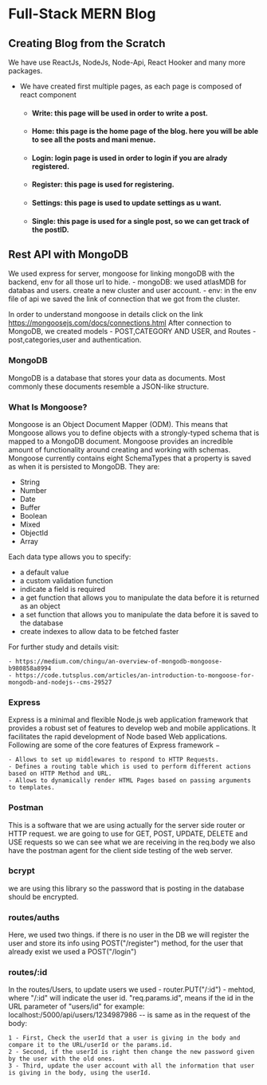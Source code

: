# Full-Stack MERN Blog

## Creating Blog from the Scratch
 We have use ReactJs, NodeJs, Node-Api, React Hooker and many more packages.
 - We have created first multiple pages, as each page is composed of react component
	- #### Write: this page will be used in order to write a post.
	- #### Home: this page is the home page of the blog. here you will be able to see all the posts and mani menue.
	- #### Login: login page is used in order to login if you are alrady registered.
	- #### Register: this page is used for registering.
	- #### Settings: this page is used to update settings as u want.
	- #### Single: this page is used for a single post, so we can get track of the postID.

## Rest API with MongoDB
 We used express for server, mongoose for linking mongoDB with the backend, env for all those url to hide.
	- mongoDB: we used atlasMDB for databas and users. create a new cluster and user account.
	- env: in the env file of api we saved the link of connection that we got from the cluster.
 
 In order to understand mongoose in details click on the link https://mongoosejs.com/docs/connections.html
 After connection to MongoDB, we created models - POST,CATEGORY AND USER, and Routes - post,categories,user and authentication.

 
### MongoDB
 MongoDB is a database that stores your data as documents. Most commonly these documents resemble a JSON-like structure.
 
### What Is Mongoose?
 Mongoose is an Object Document Mapper (ODM). This means that Mongoose allows you to define objects with a strongly-typed schema that is mapped to a MongoDB document.
 Mongoose provides an incredible amount of functionality around creating and working with schemas. Mongoose currently contains eight SchemaTypes that a property is saved as when it is persisted to MongoDB. They are:

 - String
 - Number
 - Date
 - Buffer
 - Boolean
 - Mixed
 - ObjectId
 - Array

 Each data type allows you to specify:

 - a default value
 - a custom validation function
 - indicate a field is required
 - a get function that allows you to manipulate the data before it is returned as an object
 - a set function that allows you to manipulate the data before it is saved to the database
 - create indexes to allow data to be fetched faster

 For further study and details visit:

	- https://medium.com/chingu/an-overview-of-mongodb-mongoose-b980858a8994
	- https://code.tutsplus.com/articles/an-introduction-to-mongoose-for-mongodb-and-nodejs--cms-29527
 

### Express
 Express is a minimal and flexible Node.js web application framework that provides a robust set of features to develop web and mobile applications. It facilitates the rapid development of Node based Web applications. Following are some of the core features of Express framework −

	- Allows to set up middlewares to respond to HTTP Requests.
	- Defines a routing table which is used to perform different actions based on HTTP Method and URL.
	- Allows to dynamically render HTML Pages based on passing arguments to templates.

### Postman
 This is a software that we are using actually for the server side router or HTTP request. we are going to use for GET, POST, UPDATE, DELETE and USE requests so we can see what we are receiving in the req.body
 we also have the postman agent for the client side testing of the web server.

### bcrypt
 we are using this library so the password that is posting in the database should be encrypted.


### routes/auths
 Here, we used two things. if there is no user in the DB we will register the user and store its info using POST("/register") method, for the user that already exist we used a POST("/login") 

### routes/:id
 In the routes/Users, to update users we used - router.PUT("/:id") - mehtod, where "/:id" will indicate the user id.  "req.params.id", means if the id in the URL parameter of "users/id" for example:  localhost:/5000/api/users/1234987986 -- is same as in the request of the body:

 	1 - First, Check the userId that a user is giving in the body and compare it to the URL/userId or the params.id.
	2 - Second, if the userId is right then change the new password given by the user with the old ones.
	3 - Third, update the user account with all the information that user is giving in the body, using the userId.